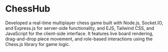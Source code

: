 # ChessHub

Developed a real-time multiplayer chess game built with Node.js, Socket.IO, and Express.js for server-side functionality, and EJS, Tailwind CSS, and JavaScript for the client-side interface. It features live board rendering, drag-and-drop piece movement, and role-based interactions using the Chess.js library for game logic.
